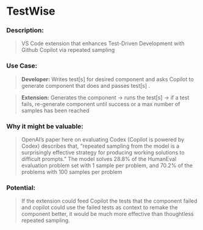 # TestWise

### Description:
> VS Code extension that enhances Test-Driven Development with Github Copilot via repeated sampling

### Use Case:

> **Developer:** Writes test[s] for desired component and asks Copilot to generate component that does <X> and passes test[s] <Y>.

> **Extension:** Generates the component -> runs the test[s] -> if a test fails,  re-generate component until success or a max number of samples has been reached

### Why it might be valuable:
> OpenAI’s paper here on evaluating Codex (Copilot is powered by Codex) describes that, “repeated sampling from the model is a surprisingly effective strategy for producing working solutions to difficult prompts.” The model solves 28.8% of the HumanEval evaluation problem set with 1 sample per problem, and 70.2% of the problems with 100 samples per problem

### Potential:
> If the extension could feed Copilot the tests that the component failed and copilot could use the failed tests as context to remake the component better, it would be much more effective than thoughtless repeated sampling.
